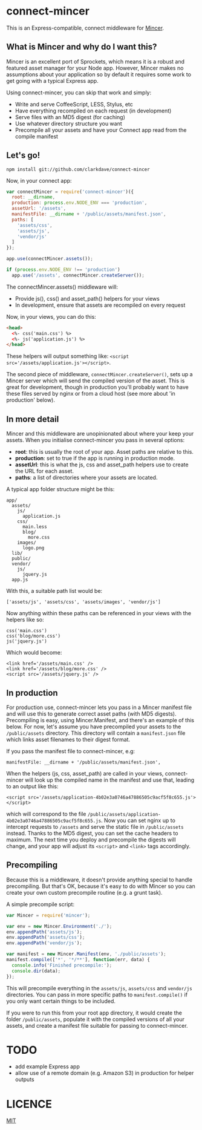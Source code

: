 # connect-mincer

This is an Express-compatible, connect middleware for [Mincer](https://github.com/nodeca/mincer).

## What is Mincer and why do I want this?

Mincer is an excellent port of Sprockets, which means it is a robust and featured asset manager for your Node app. However, Mincer makes no assumptions about your application so by default it requires some work to get going with a typical Express app.

Using connect-mincer, you can skip that work and simply:

* Write and serve CoffeeScript, LESS, Stylus, etc
* Have everything recompiled on each request (in development)
* Serve files with an MD5 digest (for caching)
* Use whatever directory structure you want
* Precompile all your assets and have your Connect app read from the compile manifest

## Let's go!

    npm install git://github.com/clarkdave/connect-mincer

Now, in your connect app:

``` javascript
var connectMincer = require('connect-mincer')({
  root: __dirname,
  production: process.env.NODE_ENV === 'production',
  assetUrl: '/assets',
  manifestFile: __dirname + '/public/assets/manifest.json',
  paths: [
    'assets/css',
    'assets/js',
    'vendor/js'
  ]
});

app.use(connectMincer.assets());

if (process.env.NODE_ENV !== 'production')
  app.use('/assets', connectMincer.createServer());
```

The connectMincer.assets() middleware will:

* Provide js(), css() and asset_path() helpers for your views
* In development, ensure that assets are recompiled on every request

Now, in your views, you can do this:

``` html
<head>
  <%- css('main.css') %>
  <%- js('application.js') %>
</head>
```

These helpers will output something like: `<script src='/assets/application.js'></script>`.

The second piece of middleware, `connectMincer.createServer()`, sets up a Mincer server which will send the compiled version of the asset. This is great for development, though in production you'll probably want to have these files served by nginx or from a cloud host (see more about 'in production' below).

## In more detail

Mincer and this middleware are unopinionated about where your keep your assets. When you initialise connect-mincer you pass in several options:

- **root**: this is usually the root of your app. Asset paths are relative to this.
- **production**: set to true if the app is running in production mode.
- **assetUrl**: this is what the js, css and asset_path helpers use to create the URL for each asset.
- **paths**: a list of directories where your assets are located.

A typical app folder structure might be this:

    app/
      assets/
        js/
          application.js
        css/
          main.less
          blog/
            more.css
        images/
          logo.png
      lib/
      public/
      vendor/
        js/
          jquery.js
      app.js

With this, a suitable path list would be:

    ['assets/js', 'assets/css', 'assets/images', 'vendor/js']

Now anything within these paths can be referenced in your views with the helpers like so:

    css('main.css')
    css('blog/more.css')
    js('jquery.js')

Which would become:

    <link href='/assets/main.css' />
    <link href='/assets/blog/more.css' />
    <script src='/assets/jquery.js' />

## In production

For production use, connect-mincer lets you pass in a Mincer manifest file and will use this to generate correct asset paths (with MD5 digests). Precompiling is easy, using Mincer.Manifest, and there's an example of this below. For now, let's assume you have precompiled your assets to the `/public/assets` directory. This directory will contain a `manifest.json` file which links asset filenames to their digest format.

If you pass the manifest file to connect-mincer, e.g:

    manifestFile: __dirname + '/public/assets/manifest.json',

When the helpers (js, css, asset_path) are called in your views, connect-mincer will look up the compiled name in the manifest and use that, leading to an output like this:

    <script src='/assets/application-4b02e3a0746a47886505c9acf5f8c655.js'></script>

which will correspond to the file `/public/assets/application-4b02e3a0746a47886505c9acf5f8c655.js`. Now you can set nginx up to intercept requests to `/assets` and serve the static file in `/public/assets` instead. Thanks to the MD5 digest, you can set the cache headers to maximum. The next time you deploy and precompile the digests will change, and your app will adjust its `<script>` and `<link>` tags accordingly.

## Precompiling

Because this is a middleware, it doesn't provide anything special to handle precompiling. But that's OK, because it's easy to do with Mincer so you can create your own custom precompile routine (e.g. a grunt task).

A simple precompile script:

``` javascript
var Mincer = require('mincer');

var env = new Mincer.Environment('./');
env.appendPath('assets/js');
env.appendPath('assets/css');
env.appendPath('vendor/js');

var manifest = new Mincer.Manifest(env, './public/assets');
manifest.compile(['*', '*/**'], function(err, data) {
  console.info('Finished precompile:');
  console.dir(data);
});
```

This will precompile everything in the `assets/js`, `assets/css` and `vendor/js` directories. You can pass in more specific paths to `manifest.compile()` if you only want certain things to be included.

If you were to run this from your root app directory, it would create the folder `/public/assets`, populate it with the compiled versions of all your assets, and create a manifest file suitable for passing to connect-mincer.

# TODO

- add example Express app
- allow use of a remote domain (e.g. Amazon S3) in production for helper outputs

# LICENCE

[MIT](https://github.com/clarkdave/connect-mincer/blob/master/LICENCE)
